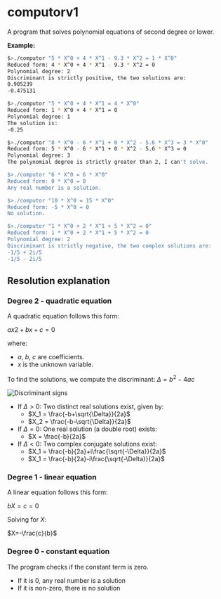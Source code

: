 # computorv1

A program that solves polynomial equations of second degree or lower.

**Example:**
```bash
$>./computor "5 * X^0 + 4 * X^1 - 9.3 * X^2 = 1 * X^0"
Reduced form: 4 * X^0 + 4 * X^1 - 9.3 * X^2 = 0
Polynomial degree: 2
Discriminant is strictly positive, the two solutions are:
0.905239
-0.475131

$>./computor "5 * X^0 + 4 * X^1 = 4 * X^0"
Reduced form: 1 * X^0 + 4 * X^1 = 0
Polynomial degree: 1
The solution is:
-0.25

$>./computor "8 * X^0 - 6 * X^1 + 0 * X^2 - 5.6 * X^3 = 3 * X^0"
Reduced form: 5 * X^0 - 6 * X^1 + 0 * X^2 - 5.6 * X^3 = 0
Polynomial degree: 3
The polynomial degree is strictly greater than 2, I can't solve.

$>./computor "6 * X^0 = 6 * X^0"
Reduced form: 0 * X^0 = 0
Any real number is a solution.

$>./computor "10 * X^0 = 15 * X^0"
Reduced form: -5 * X^0 = 0
No solution.

$>./computor "1 * X^0 + 2 * X^1 + 5 * X^2 = 0"
Reduced form: 1 * X^0 + 2 * X^1 + 5 * X^2 = 0
Polynomial degree: 2
Discriminant is strictly negative, the two complex solutions are:
-1/5 + 2i/5
-1/5 - 2i/5
```

## Resolution explanation

### Degree 2 - quadratic equation
A quadratic equation follows this form:

$ax2+bx+c=0$

where:
- $a$, $b$, $c$ are coefficients.
- $x$ is the unknown variable.

To find the solutions, we compute the discriminant:
$\Delta = b^2 - 4ac$

![Discriminant signs](https://upload.wikimedia.org/wikipedia/commons/thumb/3/35/Quadratic_eq_discriminant.svg/330px-Quadratic_eq_discriminant.svg.png)

- If $\Delta > 0$: Two distinct real solutions exist, given by:
    - $X_1 = \frac{-b+\sqrt{\Delta}}{2a}$
    - $X_2 = \frac{-b-\sqrt{\Delta}}{2a}$
- If $\Delta = 0$: One real solution (a double root) exists:
    - $X = \frac{-b}{2a}$
- If $\Delta < 0$: Two complex conjugate solutions exist:
    - $X_1 = \frac{-b}{2a}+i\frac{\sqrt{-\Delta}}{2a}$
    - $X_1 = \frac{-b}{2a}-i\frac{\sqrt{-\Delta}}{2a}$



### Degree 1 - linear equation
A linear equation follows this form:

$bX=c=0$

Solving for $X$:

$X=-\frac{c}{b}$

### Degree 0 - constant equation
The program checks if the constant term is zero.
- If it is 0, any real number is a solution
- If it is non-zero, there is no solution
